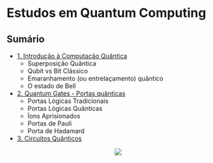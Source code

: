 # Estudos em Quantum Computing

## Sumário

- [1. Introdução à Computação Quântica](estudos/1_introducao.md)
  - Superposição Quântica
  - Qubit vs Bit Clássico
  - Emaranhamento (ou entrelaçamento) quântico
  - O estado de Bell
- [2. Quantum Gates - Portas quânticas](estudos/2_portas_quanticas.md)
  - Portas Lógicas Tradicionais
  - Portas Lógicas Quânticas
  - Íons Aprisionados
  - Portas de Pauli
  - Porta de Hadamard
- [3. Circuitos Quânticos]()

<div align='center'>

<img src='https://upload.wikimedia.org/wikipedia/commons/thumb/d/dc/Quantum_teleportation_circuit.svg/300px-Quantum_teleportation_circuit.svg.png'>

</div>
